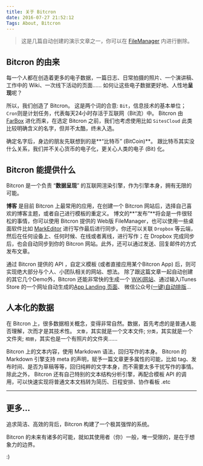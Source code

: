 ```yaml
---
title: 关于 Bitcron
date: 2016-07-27 21:52:12
Tags: About, Bitcron
---
```


> 这是几篇自动创建的演示文章之一，你可以在 [FileManager](/service/files_manager) 内进行删除。

## Bitcron 的由来
每一个人都在创造着更多的电子数据，一篇日志、日常拍摄的照片、一个演讲稿、工作中的 Wiki、一次线下活动的页面……
如何让这些电子数据更好地、人性地**呈现**呢？

所以，我们创造了 Bitcron。
这是两个词的合意: `Bit`，信息技术的基本单位；`Cron`则是计划任务，代表每天24小时存活于互联网（Bit流）中。
Bitcron 由 [FarBox](http://farbox.com) 进化而来，在选定 Bitcron 之前，我们也考虑使用比如 `SitesCloud` 此类比较明确含义的名字，但并不太酷，终未入选。

确定名字后，身边的朋友先联想到的是**“比特币” (BitCoin)**。
跟比特币其实没什么关系，我们并不关心货币的电子化，更关心人类的电子 (Bit) 化。


## Bitcron 能提供什么
Bitcron 是一个负责 “**数据呈现**” 的互联网渲染引擎，作为引擎本身，拥有无限的可能。

**博客** 是目前 Bitcron 上最常用的应用，在创建一个 Bitcron 网站后，选择自己喜欢的博客主题，或者自己进行模板的重定义。
博文的**“发布”**将会是一件很轻松的事情，你可以使用 Bitcron 提供的 Web版 FileManager，也可以使用一些桌面软件比如 [MarkEditor](http://markeditor.com) 进行写作最后进行同步。你还可以关联 `Dropbox` 等云端，然后在任何设备上、任何时候、在线或者离线，进行写作；在 Dropbox 完成同步后，也会自动同步到你的 Bitcron 网站。此外，还可以通过发送、回复邮件的方式发布文章。


通过 Bitcron 提供的 API ，自定义模板 (或者直接应用某个Bitcron App) 后，则可实现绝大部分与个人、小团队相关的网站、想法。
除了跟这篇文章一起自动创建的其它几个Demo外，Bitcron 还能非常快的生成一个 [WiKi网站](http://faq.bitcron.com/read/faq)、通过输入iTunes Store 的一个网址自动生成的[App Landing 页面](https://demo.bitcron.com/instagram)、 微信公众号[(一键)自动排版](http://wechat.bitcron.com/)...




## 人本化的数据
在 Bitcron 上，很多数据相关概念，变得非常自然。数据，首先考虑的是普通人能否理解，次而才是其技术性。
`文章`，其实就是一个文本文件; `分类`，其实就是一个文件夹; `相册`，其实也是一个有照片的文件夹……


Bitcron 上的文本内容，使用 Markdown 语法，回归写作的本身。
Bitcron 的 Markdown 引擎支持 meta 的声明，赋予一篇文章更多属性的可能，比如 tag、发布时间、是否为草稿等等，回归纯粹的文字本身，而不需要太多干扰写作的事情。
除此之外， Bitcron 还有自己特别的文本结构分析引擎，再配合模板 API 的调用，可以快速实现将普通文本文档转为简历、日程安排、协作看板 .etc


- - - - -

## 更多...
追求简洁、高效的背后，Bitcron 构建了一个极其强悍的系统。

Bitcron 的未来有诸多的可能，就如其使用者（你）一般，唯一受限的，是在于想象力的边界。

:)